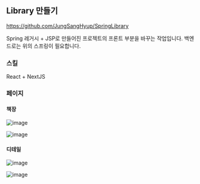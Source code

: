 ## Library 만들기

https://github.com/JungSangHyup/SpringLibrary

Spring 레거시 + JSP로 만들어진 프로젝트의 프론트 부분을 바꾸는 작업입니다.
백엔드로는 위의 스프링이 필요합니다.

### 스킬
React + NextJS
 
 
 ### 페이지
 
 #### 책장
 
![image](https://user-images.githubusercontent.com/51068026/138815673-e5b566a0-6311-45a5-ba5d-94c6903f667f.png)

![image](https://user-images.githubusercontent.com/51068026/138815689-42e4a6c5-aabc-4bb6-93bb-1811e34097f1.png)

#### 디테일

![image](https://user-images.githubusercontent.com/51068026/138815737-e532eb70-5126-4478-b605-392b3c0be38a.png)

![image](https://user-images.githubusercontent.com/51068026/138815746-384e4144-1104-41d2-80c0-6658f9687144.png)
